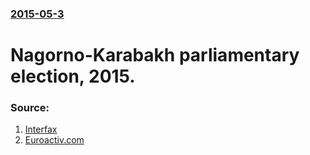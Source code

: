 ### [2015-05-3](/news/2015/05/3/index.md)

# Nagorno-Karabakh parliamentary election, 2015.




### Source:

1. [Interfax](http://www.interfax.ru/world/439763)
2. [Euroactiv.com](http://www.euractiv.com/sections/europes-east/west-and-azerbaijan-denounce-nagorno-karabakh-elections-314288)
